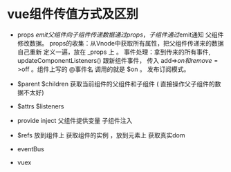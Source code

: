 

#   vue组件传值方式及区别

  - props $emit 父组件向子组件传递数据通过props，子组件通过$emit通知
    父组件修改数据。
    props的收集：从Vnode中获取所有属性，把父组件传递来的数据自己重新
                定义一遍，放在 _props 上 。
     事件处理：拿到传来的所有事件, updateComponentListeners() 跟新组件事件，  传入 add=>$on 和 remove=>$off 。组件上写的 @事件名 调用的就是 $on 。 发布订阅模式。            


  - $parent $children 获取当前组件的父组件和子组件
   ( 直接操作父子组件的数据不太好)

  - $attrs $listeners 

  - provide inject 父组件提供变量 子组件注入

  - $refs 放到组件上 获取组件的实例 ，放到元素上 获取真实dom

  - eventBus

  - vuex